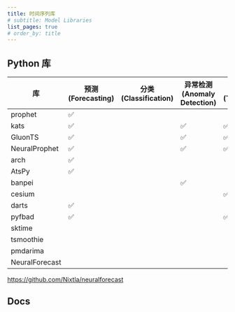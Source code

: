 ```yaml
---
title: 时间序列库
# subtitle: Model Libraries
list_pages: true
# order_by: title
---
```


## Python 库

| 库            | 预测(Forecasting)   | 分类(Classification) | 异常检测(Anomaly Detection) | 时序特征(TSFeature) |
|---------------|--------------------|--------------------|----------------------------|--------------------|
| prophet       | :white_check_mark: |                    |                            |                    |
| kats          | :white_check_mark: |                    | :white_check_mark:         | :white_check_mark: |
| GluonTS       | :white_check_mark: |                    | :white_check_mark:         | :white_check_mark: |
| NeuralProphet | :white_check_mark: |                    | :white_check_mark:         | :white_check_mark: |
| arch          | :white_check_mark: |                    |                            |                    |
| AtsPy         | :white_check_mark: |                    |                            |                    |
| banpei        |                    |                    | :white_check_mark:         |                    |
| cesium        |                    |                    |                            | :white_check_mark: |
| darts         | :white_check_mark: |                    |                            |                    |
| pyfbad        | :white_check_mark: |                    |                            | :white_check_mark: |
| sktime        |                    |                    |                            |                    |
| tsmoothie     |                    |                    |                            |                    |
| pmdarima      |                    |                    |                            |                    |
| NeuralForecast      |                    |                    |                            |                    |

https://github.com/Nixtla/neuralforecast

## Docs
